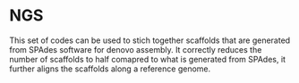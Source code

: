 # NGS
This set of codes can be used to stich together scaffolds that are generated from SPAdes software for denovo assembly.
It correctly reduces the number of scaffolds to half comapred to what is generated from SPAdes, it further aligns the scaffolds along a reference genome.
